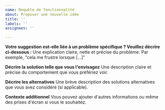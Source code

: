 ```yaml
---
name: Requête de fonctionnalité
about: Proposer une nouvelle idée
title: ''
labels: ''
assignees: ''

---
```


**Votre suggestion est-elle liée à un problème spécifique ? Veuillez décrire ci-dessous :**
Une explication claire, nette et précise du problème. Par exemple, "cela me frustre lorsque [...]"

**Décrire la solution telle que vous l'envisagez**
Une description claire et précise du comportement que vous préfériez voir.

**Décrire les alternatives**
Une brève description des solutions alternatives que vous avez considéré (si applicable).

**Contexte additionnel**
Vous pouvez ajouter d'autres informations ou même des prises d'écran si vous le souhaitez.
